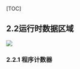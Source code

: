 [TOC]

## 2.2运行时数据区域

![](http://ww1.sinaimg.cn/mw690/d8e93840ly1g126dv09xqj20u40pr0ug.jpg)

### 2.2.1 程序计数器